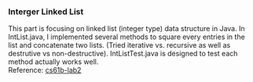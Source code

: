 ### Interger Linked List
This part is focusing on linked list (integer type) data structure in Java. In IntList.java, I implemented several methods to square every
entries in the list and concatenate two lists. (Tried iterative vs. recursive as well as destrutive vs non-destructive). IntListTest.java is
designed to test each method actually works well.
<br>
Reference: [cs61b-lab2](https://sp19.datastructur.es/materials/lab/lab2/lab2)
